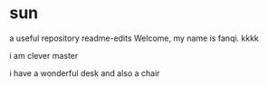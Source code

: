 # sun
a useful repository
 readme-edits
Welcome, my name is fanqi.
kkkk

i am clever
master

i have a wonderful desk
and also a chair
